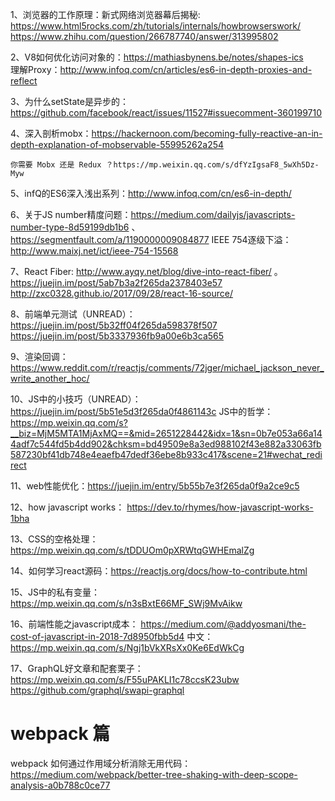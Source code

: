1、浏览器的工作原理：新式网络浏览器幕后揭秘: https://www.html5rocks.com/zh/tutorials/internals/howbrowserswork/
    https://www.zhihu.com/question/266787740/answer/313995802


2、V8如何优化访问对象的：https://mathiasbynens.be/notes/shapes-ics  \
   理解Proxy：http://www.infoq.com/cn/articles/es6-in-depth-proxies-and-reflect

3、为什么setState是异步的：https://github.com/facebook/react/issues/11527#issuecomment-360199710

4、深入剖析mobx：https://hackernoon.com/becoming-fully-reactive-an-in-depth-explanation-of-mobservable-55995262a254

    你需要 Mobx 还是 Redux ？https://mp.weixin.qq.com/s/dfYzIgsaF8_5wXh5Dz-Myw

5、infQ的ES6深入浅出系列：http://www.infoq.com/cn/es6-in-depth/

6、关于JS number精度问题：https://medium.com/dailyjs/javascripts-number-type-8d59199db1b6 、 https://segmentfault.com/a/1190000009084877
   IEEE 754逐级下溢：http://www.maixj.net/ict/ieee-754-15568

7、React Fiber: http://www.ayqy.net/blog/dive-into-react-fiber/   。 https://juejin.im/post/5ab7b3a2f265da2378403e57   http://zxc0328.github.io/2017/09/28/react-16-source/

8、前端单元测试（UNREAD）：https://juejin.im/post/5b32ff04f265da598378f507    https://juejin.im/post/5b3337936fb9a00e6b3ca565

9、渲染回调： https://www.reddit.com/r/reactjs/comments/72jger/michael_jackson_never_write_another_hoc/

10、JS中的小技巧（UNREAD）：https://juejin.im/post/5b51e5d3f265da0f4861143c
JS中的哲学：https://mp.weixin.qq.com/s?__biz=MjM5MTA1MjAxMQ==&mid=2651228442&idx=1&sn=0b7e053a66a144adf7c544fd5b4dd902&chksm=bd49509e8a3ed988102f43e882a33063fb587230bf41db748e4eaefb47dedf36ebe8b933c417&scene=21#wechat_redirect 

11、web性能优化：https://juejin.im/entry/5b55b7e3f265da0f9a2ce9c5

12、how javascript works： https://dev.to/rhymes/how-javascript-works-1bha

13、CSS的空格处理：https://mp.weixin.qq.com/s/tDDUOm0pXRWtqGWHEmalZg

14、如何学习react源码：https://reactjs.org/docs/how-to-contribute.html

15、JS中的私有变量： https://mp.weixin.qq.com/s/n3sBxtE66MF_SWj9MvAikw

16、前端性能之javascript成本： https://medium.com/@addyosmani/the-cost-of-javascript-in-2018-7d8950fbb5d4  中文：https://mp.weixin.qq.com/s/Ngj1bVkXRsXx0Ke6EdWkCg

17、GraphQL好文章和配套栗子：https://mp.weixin.qq.com/s/F55uPAKLI1c78ccsK23ubw    https://github.com/graphql/swapi-graphql



# webpack 篇
webpack 如何通过作用域分析消除无用代码： https://medium.com/webpack/better-tree-shaking-with-deep-scope-analysis-a0b788c0ce77
